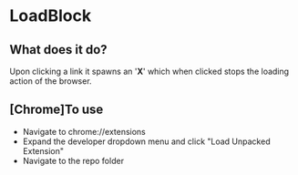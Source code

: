 # LoadBlock

## What does it do?
Upon clicking a link it spawns an '**X**' which when clicked stops the loading action of the browser. 

## [Chrome]To use
* Navigate to chrome://extensions
* Expand the developer dropdown menu and click "Load Unpacked Extension"
* Navigate to the repo folder
